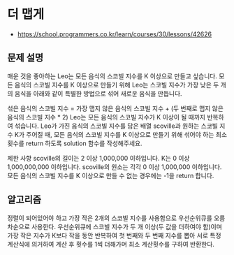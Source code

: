 # 더 맵게
   - https://school.programmers.co.kr/learn/courses/30/lessons/42626

## 문제 설명
매운 것을 좋아하는 Leo는 모든 음식의 스코빌 지수를 K 이상으로 만들고 싶습니다. 모든 음식의 스코빌 지수를 K 이상으로 만들기 위해 Leo는 스코빌 지수가 가장 낮은 두 개의 음식을 아래와 같이 특별한 방법으로 섞어 새로운 음식을 만듭니다.

섞은 음식의 스코빌 지수 = 가장 맵지 않은 음식의 스코빌 지수 + (두 번째로 맵지 않은 음식의 스코빌 지수 * 2)
Leo는 모든 음식의 스코빌 지수가 K 이상이 될 때까지 반복하여 섞습니다.
Leo가 가진 음식의 스코빌 지수를 담은 배열 scoville과 원하는 스코빌 지수 K가 주어질 때, 모든 음식의 스코빌 지수를 K 이상으로 만들기 위해 섞어야 하는 최소 횟수를 return 하도록 solution 함수를 작성해주세요.

제한 사항
scoville의 길이는 2 이상 1,000,000 이하입니다.
K는 0 이상 1,000,000,000 이하입니다.
scoville의 원소는 각각 0 이상 1,000,000 이하입니다.
모든 음식의 스코빌 지수를 K 이상으로 만들 수 없는 경우에는 -1을 return 합니다.

## 알고리즘
 정렬이 되어있어야 하고 가장 작은 2개의 스코빌 지수를 사용함으로 우선순위큐를 오름차순으로 사용한다. 우선순위큐에 스코빌 지수가 두 개 이상(두 값을 더하여야 함)이며 가장 작은 지수가 K보다 작을 동안 반복하여 첫 번째와 두 번째 지수를 뽑아 서로 특정 계산식에 의거하여 계산 후 횟수를 1씩 더해가며 최소 계산횟수를 구하여 반환한다.